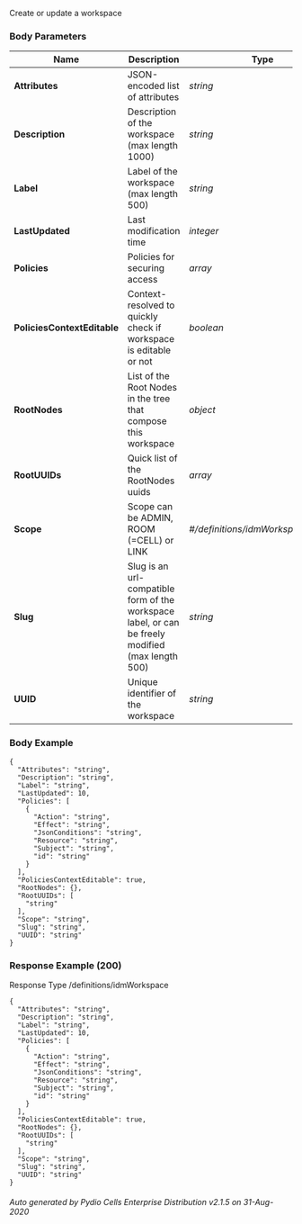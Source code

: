 






 
Create or update a workspace  


### Body Parameters

Name | Description | Type | Required
---|---|---|---
**Attributes** | JSON-encoded list of attributes | _string_ |   
**Description** | Description of the workspace (max length 1000) | _string_ |   
**Label** | Label of the workspace (max length 500) | _string_ |   
**LastUpdated** | Last modification time | _integer_ |   
**Policies** | Policies for securing access | _array_ |   
**PoliciesContextEditable** | Context-resolved to quickly check if workspace is editable or not | _boolean_ |   
**RootNodes** | List of the Root Nodes in the tree that compose this workspace | _object_ |   
**RootUUIDs** | Quick list of the RootNodes uuids | _array_ |   
**Scope** | Scope can be ADMIN, ROOM (=CELL) or LINK | _#/definitions/idmWorkspaceScope_ |   
**Slug** | Slug is an url-compatible form of the workspace label, or can be freely modified (max length 500) | _string_ |   
**UUID** | Unique identifier of the workspace | _string_ |   


### Body Example
```
{
  "Attributes": "string",
  "Description": "string",
  "Label": "string",
  "LastUpdated": 10,
  "Policies": [
    {
      "Action": "string",
      "Effect": "string",
      "JsonConditions": "string",
      "Resource": "string",
      "Subject": "string",
      "id": "string"
    }
  ],
  "PoliciesContextEditable": true,
  "RootNodes": {},
  "RootUUIDs": [
    "string"
  ],
  "Scope": "string",
  "Slug": "string",
  "UUID": "string"
}
```






### Response Example (200)
Response Type /definitions/idmWorkspace

```
{
  "Attributes": "string",
  "Description": "string",
  "Label": "string",
  "LastUpdated": 10,
  "Policies": [
    {
      "Action": "string",
      "Effect": "string",
      "JsonConditions": "string",
      "Resource": "string",
      "Subject": "string",
      "id": "string"
    }
  ],
  "PoliciesContextEditable": true,
  "RootNodes": {},
  "RootUUIDs": [
    "string"
  ],
  "Scope": "string",
  "Slug": "string",
  "UUID": "string"
}
```




###### Auto generated by Pydio Cells Enterprise Distribution v2.1.5 on 31-Aug-2020
